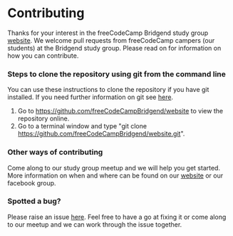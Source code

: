 # Contributing

Thanks for your interest in the freeCodeCamp Bridgend study group [website](https://bridgend.cc/). 
We welcome pull requests from freeCodeCamp campers (our students) at the Bridgend study group. 
Please read on for information on how you can contribute.


### Steps to clone the repository using git from the command line
You can use these instructions to clone the repository if you have git installed.
If you need further information on git see [here](https://git-scm.com/).

1. Go to https://github.com/freeCodeCampBridgend/website to view the repository online.
2. Go to a terminal window and type "git clone https://github.com/freeCodeCampBridgend/website.git".


### Other ways of contributing
Come along to our study group meetup and we will help you get started.
More information on when and where can be found on our [website](https://bridgend.cc/) or our facebook group.


### Spotted a bug?
Please raise an issue [here](https://github.com/freeCodeCampBridgend/website/issues).
Feel free to have a go at fixing it or come along to our meetup and we can work through the issue together.
